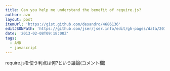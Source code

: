 ```yaml
---
title: Can you help me understand the benefit of require.js?
author: azu
layout: post
itemUrl: 'https://gist.github.com/desandro/4686136'
editJSONPath: 'https://github.com/jser/jser.info/edit/gh-pages/data/2013/02/index.json'
date: '2013-02-08T09:18:00Z'
tags:
  - AMD
  - javascript
---
```

require.jsを使う利点は何?という議論(コメント欄)
